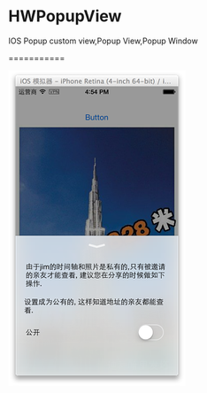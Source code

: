HWPopupView
===========

IOS Popup custom view,Popup View,Popup Window

===========

![Alt text](https://raw.githubusercontent.com/HaleyWang/HWPopupView/master/2014-07-29_16_opt.png "HWPopupView")

